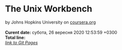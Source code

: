 # The Unix Workbench
by Johns Hopkins University on [coursera.org](https://www.coursera.org/)  
<br/>**Curent date:** 
субота, 26 вересня 2020 12:53:59 +0300
<br/>**Total line:** 
<br/>*[link to Git Pages](https://maxfeshchuk.github.io/MaxFeshchuk.unix/Unix/)*
